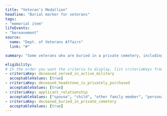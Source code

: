 ```yaml
---
title: "Veteran’s Medallion"
headline: "Burial marker for veterans"
tags: 
- "memorial item"
lifeEvents: 
- "bereavement"
source:
  name: "Dept. of Veterans Affairs"
  link: "#"

summary: "Some veterans who are buried in a private cemetery, including veterans of the National Guard, may be eligible for a headstone medallion or grave marker and Presidential Memorial Certificate."

eligibility:
# In the order you want the criteria to display, list criteriaKeys from the csv here, each followed by a comma-separated list of which values indicate eligibility for that criteria. Wrap individual values in quotes if they have inner commas.
- criteriaKey: deceased_served_in_active_military
  acceptableValues: [true]
- criteriaKey: deceased_headstone_is_privately_purchased
  acceptableValues: [true]
- criteriaKey: applicant_relationship
  acceptableValues: ["spouse", "child", "other family member", "personal or official representative"]
- criteriaKey: deceased_buried_in_private_cemetery
  acceptableValues: [true]
---
```

